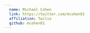 ```yaml
---
  name: Michael Cohen
  link: https://twitter.com/mcohen01
  affiliation: Twilio 
  github: mcohen01
---
```

